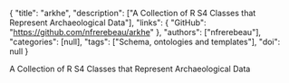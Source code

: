 {
  "title": "arkhe",
  "description": ["A Collection of R S4 Classes that Represent Archaeological Data"],
  "links": {
    "GitHub": "https://github.com/nfrerebeau/arkhe"
  },
  "authors": ["nfrerebeau"],
  "categories": [null],
  "tags": ["Schema, ontologies and templates"],
  "doi": null
}

<!-- Generated by csv2md.R – do not edit by hand -->

A Collection of R S4 Classes that Represent Archaeological Data